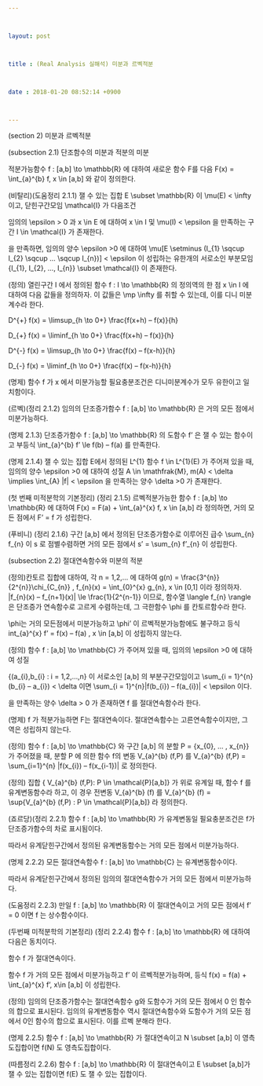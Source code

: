 ```yaml
---



layout: post



title : (Real Analysis 실해석) 미분과 르벡적분



date : 2018-01-20 08:52:14 +0900



---
```


(section 2) 미분과 르벡적분

(subsection 2.1) 단조함수의 미분과 적분의 미분

적분가능함수 f : [a,b] \to \mathbb{R} 에 대하여 새로운 함수 F를 다음 F(x) = \int_{a}^{b} f, x \in [a,b] 와 같이 정의한다.

(비탈리)(도움정리 2.1.1) 잴 수 있는 집합 E \subset \mathbb{R} 이 \mu(E) < \infty 이고, 닫힌구간모임 \mathcal{I} 가 다음조건

임의의 \epsilon > 0 과 x \in E 에 대하여 x \in I 및 \mu(I) < \epsilon 을 만족하는 구간 I \in \mathcal{I} 가 존재한다.

을 만족하면, 임의의 양수 \epsilon >0 에 대하여 \mu[E \setminus (I_{1} \sqcup I_{2} \sqcup … \sqcup I_{n})] < \epsilon 이 성립하는 유한개의 서로소인 부분모임 {I_{1}, I_{2}, …, I_{n}} \subset \mathcal{I} 이 존재한다.

(정의) 열린구간 I 에서 정의된 함수 f : I \to \mathbb{R} 의 정의역의 한 점 x \in I 에 대하여 다음 값들을 정의하자. 이 값들은 \mp \infty 를 취할 수 있는데, 이를 디니 미분계수라 한다.

D^{+} f(x) = \limsup_{h \to 0+} \frac{f(x+h) – f(x)}{h}

D_{+} f(x) = \liminf_{h \to 0+} \frac{f(x+h) – f(x)}{h}

D^{-} f(x) = \limsup_{h \to 0+} \frac{f(x) – f(x-h)}{h}

D_{-} f(x) = \liminf_{h \to 0+} \frac{f(x) – f(x-h)}{h}

(명제) 함수 f 가 x 에서 미분가능할 필요충분조건은 디니미분계수가 모두 유한이고 일치함이다.

(르벡)(정리 2.1.2) 임의의 단조증가함수 f : [a,b] \to \mathbb{R} 은 거의 모든 점에서 미분가능하다.

(명제 2.1.3) 단조증가함수 f : [a,b] \to \mathbb{R} 의 도함수 f’ 은 잴 수 있는 함수이고 부등식 \int_{a}^{b} f’ \le f(b) – f(a) 를 만족한다.

(명제 2.1.4) 잴 수 있는 집합 E에서 정의된 L^{1} 함수 f \in L^{1}(E) 가 주어져 있을 때, 임의의 양수 \epsilon >0 에 대하여 성질 A \in \mathfrak{M}, m(A) < \delta \implies \int_{A} |f| < \epsilon 을 만족하는 양수 \delta >0 가 존재한다.

(첫 번째 미적분학의 기본정리) (정리 2.1.5) 르벡적분가능한 함수 f : [a,b] \to \mathbb{R} 에 대하여 F(x) = F(a) + \int_{a}^{x} f, x \in [a,b] 라 정의하면, 거의 모든 점에서 F’ = f 가 성립한다.

(푸비니) (정리 2.1.6) 구간 [a,b] 에서 정의된 단조증가함수로 이루어진 급수 \sum_{n} f_{n} 이 s 로 점별수렴하면 거의 모든 점에서 s’ = \sum_{n} f’_{n} 이 성립한다.

(subsection 2.2) 절대연속함수와 미분의 적분

(정의)칸토르 집합에 대하여, 각 n = 1,2,… 에 대하여 g(n) = \frac{3^{n}}{2^{n}}\chi_{C_{n}} , f_{n}(x) = \int_{0}^{x} g_{n}, x \in [0,1] 이라 정의하자. |f_{n}(x) – f_{n+1}(x)| \le \frac{1}{2^{n-1}} 이므로, 함수열 \langle f_{n} \rangle 은 단조증가 연속함수로 고르게 수렴하는데, 그 극한함수 \phi 를 칸토르함수라 한다.

\phi는 거의 모든점에서 미분가능하고 \phi’ 이 르벡적분가능함에도 불구하고 등식 int_{a}^{x} f’ = f(x) – f(a) , x \in [a,b] 이 성립하지 않는다.

(정의) 함수 f : [a,b] \to \mathbb{C} 가 주어져 있을 때, 임의의 \epsilon >0 에 대하여 성질

 {(a_{i},b_{i} : i = 1,2,…,n} 이 서로소인 [a,b] 의 부분구간모임이고 \sum_{i = 1}^{n} (b_{i} – a_{i}) < \delta 이면 \sum_{i = 1}^{n}|f(b_{i}) – f(a_{i})| < \epsilon 이다.

을 만족하는 양수 \delta > 0 가 존재하면 f 를 절대연속함수라 한다.

(명제) f 가 적분가능하면 F는 절대연속이다. 절대연속함수는 고른연속함수이지만, 그 역은 성립하지 않는다.

(정의) 함수 f : [a,b] \to \mathbb{C} 와 구간 [a,b] 의 분할 P = {x_{0}, … , x_{n}} 가 주어졌을 때, 분할 P 에 의한 함수 f의 변동 V_{a}^{b} (f,P) 를 V_{a}^{b} (f,P) = \sum_{i=1}^{n} |f(x_{i}) – f(x_{i-1})| 로 정의한다. 

(정의) 집합 { V_{a}^{b} (f,P): P \in \mathcal{P}[a,b]} 가 위로 유계일 때, 함수 f 를 유계변동함수라 하고, 이 경우 전변동 V_{a}^{b} (f) 를 V_{a}^{b} (f) =  \sup{V_{a}^{b} (f,P) : P \in \mathcal{P}[a,b]} 라 정의한다.

(죠르당)(정리 2.2.1) 함수 f : [a,b] \to \mathbb{R} 가 유계변동일 필요충분조건은 f가 단조증가함수의 차로 표시됨이다.

따라서 유계닫힌구간에서 정의된 유계변동함수는 거의 모든 점에서 미분가능하다.

(명제 2.2.2) 모든 절대연속함수 f : [a,b] \to \mathbb{C} 는 유계변동함수이다.

따라서 유계닫힌구간에서 정의된 임의의 절대연속함수가 거의 모든 점에서 미분가능하다.

(도움정리 2.2.3) 만일 f : [a,b] \to \mathbb{R} 이 절대연속이고 거의 모든 점에서 f’ = 0 이면 f 는 상수함수이다.

(두번째 미적분학의 기본정리) (정리 2.2.4) 함수 f : [a,b] \to \mathbb{R} 에 대하여 다음은 동치이다.

함수 f 가 절대연속이다.

함수 f 가 거의 모든 점에서 미분가능하고 f’ 이 르벡적분가능하며, 등식 f(x) = f(a) + \int_{a}^{x} f’, x\in [a,b] 이 성립한다.

(정의) 임의의 단조증가함수는 절대연속함수 g와 도함수가 거의 모든 점에서 0 인 함수의 합으로 표시된다. 임의의 유계변동함수 역시 절대연속함수와 도함수가 거의 모든 점에서 0인 함수의 합으로 표시된다. 이를 르벡 분해라 한다.

(명제 2.2.5) 함수 f : [a,b] \to \mathbb{R} 가 절대연속이고 N \subset [a,b] 이 영측도집합이면 f(N) 도 영측도집합이다.

(따름정리 2.2.6) 함수 f : [a,b] \to \mathbb{R} 이 절대연속이고 E \subset [a,b]가 잴 수 있는 집합이면 f(E) 도 잴 수 있는 집합이다.

